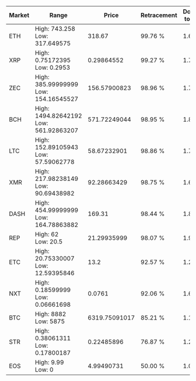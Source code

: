 | Market | Range | Price| Retracement | Doubles to 50% |
| --- | --- | --- | --- | --- |
| ETH | High: 743.258<br />Low: 317.649575 | 318.67 | 99.76 % | 1.66 |
| XRP | High: 0.75172395<br />Low: 0.2953 | 0.29864552 | 99.27 % | 1.75 |
| ZEC | High: 385.99999999<br />Low: 154.16545527 | 156.57900823 | 98.96 % | 1.72 |
| BCH | High: 1494.82642192<br />Low: 561.92863207 | 571.72249044 | 98.95 % | 1.80 |
| LTC | High: 152.89105943<br />Low: 57.59062778 | 58.67232901 | 98.86 % | 1.79 |
| XMR | High: 217.98238149<br />Low: 90.69438982 | 92.28663429 | 98.75 % | 1.67 |
| DASH | High: 454.99999999<br />Low: 164.78863882 | 169.31 | 98.44 % | 1.83 |
| REP | High: 62<br />Low: 20.5 | 21.29935999 | 98.07 % | 1.94 |
| ETC | High: 20.75330007<br />Low: 12.59395846 | 13.2 | 92.57 % | 1.26 |
| NXT | High: 0.18599999<br />Low: 0.06661698 | 0.0761 | 92.06 % | 1.66 |
| BTC | High: 8882<br />Low: 5875 | 6319.75091017 | 85.21 % | 1.17 |
| STR | High: 0.38061311<br />Low: 0.17800187 | 0.22485896 | 76.87 % | 1.24 |
| EOS | High: 9.99<br />Low: 0 | 4.99490731 | 50.00 % | 1.00 |
